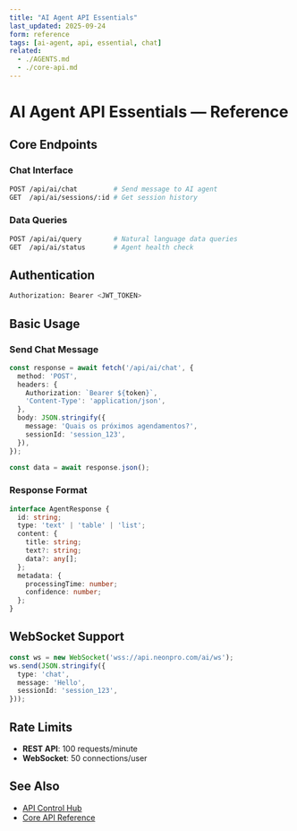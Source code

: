 ```yaml
---
title: "AI Agent API Essentials"
last_updated: 2025-09-24
form: reference
tags: [ai-agent, api, essential, chat]
related:
  - ./AGENTS.md
  - ./core-api.md
---
```


# AI Agent API Essentials — Reference

## Core Endpoints

### Chat Interface

```bash
POST /api/ai/chat         # Send message to AI agent
GET  /api/ai/sessions/:id # Get session history
```

### Data Queries

```bash
POST /api/ai/query        # Natural language data queries
GET  /api/ai/status       # Agent health check
```

## Authentication

```bash
Authorization: Bearer <JWT_TOKEN>
```

## Basic Usage

### Send Chat Message

```typescript
const response = await fetch('/api/ai/chat', {
  method: 'POST',
  headers: {
    Authorization: `Bearer ${token}`,
    'Content-Type': 'application/json',
  },
  body: JSON.stringify({
    message: 'Quais os próximos agendamentos?',
    sessionId: 'session_123',
  }),
});

const data = await response.json();
```

### Response Format

```typescript
interface AgentResponse {
  id: string;
  type: 'text' | 'table' | 'list';
  content: {
    title: string;
    text?: string;
    data?: any[];
  };
  metadata: {
    processingTime: number;
    confidence: number;
  };
}
```

## WebSocket Support

```typescript
const ws = new WebSocket('wss://api.neonpro.com/ai/ws');
ws.send(JSON.stringify({
  type: 'chat',
  message: 'Hello',
  sessionId: 'session_123',
}));
```

## Rate Limits

- **REST API**: 100 requests/minute
- **WebSocket**: 50 connections/user

## See Also

- [API Control Hub](./AGENTS.md)
- [Core API Reference](./core-api.md)
